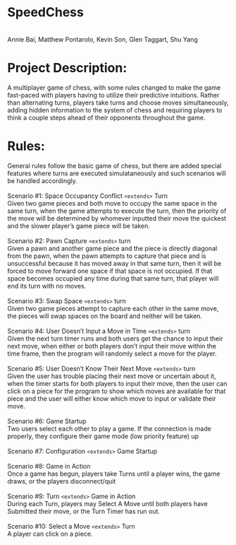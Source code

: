 # SpeedChess
<br>
Annie Bai, Matthew Pontarolo, Kevin Son, Glen Taggart, Shu Yang
<br>

# Project Description: <br>
A multiplayer game of chess, with some rules changed to make the game fast-paced with players having to utilize their predictive intuitions. Rather than alternating turns, players take turns and choose moves simultaneously, adding hidden information to the system of chess and requiring players to think a couple steps ahead of their opponents throughout the game.
<br>

# Rules: <br>
General rules follow the basic game of chess, but there are added special features where turns are executed simulataneously and such scenarios will be handled accordingly.
<br>
<br> Scenario #1: Space Occupancy Conflict ```<extends>``` Turn <br>
Given two game pieces and both move to occupy the same space in the same turn, when the game attempts to execute the turn, then the priority of the move will be determined by whomever inputted their move the quickest and the slower player’s game piece will be taken. <br>
<br> Scenario #2: Pawn Capture ```<extends>``` turn <br>
Given a pawn and another game piece and the piece is directly diagonal from the pawn, when the pawn attempts to capture that piece and is unsuccessful because it has moved away in that same turn, then it will be forced to move forward one space if that space is not occupied. If that space becomes occupied any time during that same turn, that player will end its turn with no moves. <br>
<br> Scenario #3: Swap Space ```<extends>``` turn <br>
Given two game pieces attempt to capture each other in the same move, the pieces will swap spaces on the board and neither will be taken. <br>
<br> Scenario #4: User Doesn’t Input a Move in Time ```<extends>``` turn <br>
Given the next turn timer runs and both users get the chance to input their next move, when either or both players don’t input their move within the time frame, then the program will randomly select a move for the player. <br>
<br> Scenario #5: User Doesn’t Know Their Next Move ```<extends>``` turn <br>
Given the user has trouble placing their next move or uncertain about it, when the timer starts for both players to input their move, then the user can click on a piece for the program to show which moves are available for that piece and the user will either know which move to input or validate their move. <br>
<br> Scenario #6: Game Startup <br>
Two users select each other to play a game. If the connection is made properly, they configure their game mode (low priority feature) up <br>
<br> Scenario #7: Configuration ```<extends>``` Game Startup <br>
<br> Scenario #8: Game in Action <br>
Once a game has begun, players take Turns until a player wins, the game draws, or the players disconnect/quit <br>
<br> Scenario #9: Turn ```<extends>``` Game in Action <br>
During each Turn, players may Select A Move until both players have Submitted their move, or the Turn Timer has run out. <br>
<br> Scenario #10: Select a Move ```<extends>``` Turn <br>
A player can click on a piece. <br>

